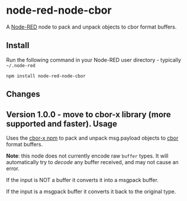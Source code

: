 node-red-node-cbor
==================

A <a href="http://nodered.org" target="_new">Node-RED</a> node to pack and unpack objects to cbor format buffers.

Install
-------

Run the following command in your Node-RED user directory - typically `~/.node-red`

    npm install node-red-node-cbor

Changes
-------

Version 1.0.0 - move to cbor-x library (more supported and faster).
Usage
-----

Uses the <a href="https://www.npmjs.org/package/cbor-x">cbor-x npm</a> to pack and unpack msg.payload objects to <a href="https://cbor.io/">cbor</a> format buffers.

**Note**: this node does not currently encode raw <code>buffer</code> types.
It will automatically try to *decode* any buffer received, and may not cause an error.

If the input is NOT a buffer it converts it into a msgpack buffer.

If the input is a msgpack buffer it converts it back to the original type.
